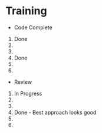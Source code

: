 # Training
- Code Complete
1. Done
2. 
3. 
4. Done
5. 
6.

- Review
1. In Progress
2. 
3. 
4. Done - Best approach looks good
5. 
6. 
